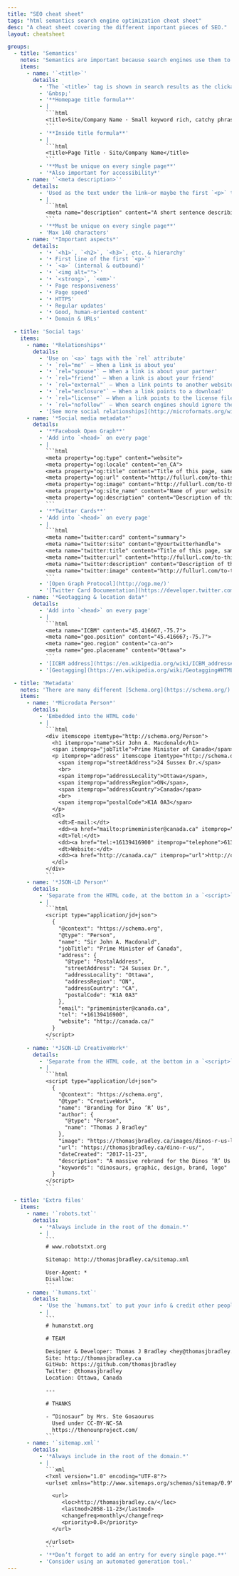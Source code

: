 ```yaml
---
title: "SEO cheat sheet"
tags: "html semantics search engine optimization cheat sheet"
desc: "A cheat sheet covering the different important pieces of SEO."
layout: cheatsheet

groups:
  - title: 'Semantics'
    notes: 'Semantics are important because search engines use them to determine content relevance'
    items:
      - name: '`<title>`'
        details:
          - 'The `<title>` tag is shown in search results as the clickable link'
          - '&nbsp;'
          - '**Homepage title formula**'
          - |
            ```html
            <title>Site/Company Name · Small keyword rich, catchy phrase · City, Country</title>
            ```
          - '**Inside title formula**'
          - |
            ```html
            <title>Page Title · Site/Company Name</title>
            ```
          - '**Must be unique on every single page**'
          - '*Also important for accessibility*'
      - name: '`<meta description>`'
        details:
          - 'Used as the text under the link—or maybe the first `<p>` tag'
          - |
            ```html
            <meta name="description" content="A short sentence describing the purpose and content of this individual page.">
            ```
          - '**Must be unique on every single page**'
          - 'Max 140 characters'
      - name: '*Important aspects*'
        details:
          - '• `<h1>`, `<h2>`, `<h3>`, etc. & hierarchy'
          - '• First line of the first `<p>`'
          - '• `<a>` (internal & outbound)'
          - '• `<img alt="">`'
          - '• `<strong>`, `<em>`'
          - '• Page responsiveness'
          - '• Page speed'
          - '• HTTPS'
          - '• Regular updates'
          - '• Good, human-oriented content'
          - '• Domain & URLs'

  - title: 'Social tags'
    items:
      - name: '*Relationships*'
        details:
          - 'Use on `<a>` tags with the `rel` attribute'
          - '• `rel="me"` — When a link is about you'
          - '• `rel="spouse"` — When a link is about your partner'
          - '• `rel="friend"` — When a link is about your friend'
          - '• `rel="external"` — When a link points to another website'
          - '• `rel="enclosure"` — When a link points to a download'
          - '• `rel="license"` — When a link points to the license file'
          - '• `rel="nofollow"` — When search engines should ignore the link for rankings'
          - '[See more social relationships](http://microformats.org/wiki/existing-rel-values)'
      - name: '*Social media metadata*'
        details:
          - '**Facebook Open Graph**'
          - 'Add into `<head>` on every page'
          - |
            ```html
            <meta property="og:type" content="website">
            <meta property="og:locale" content="en_CA">
            <meta property="og:title" content="Title of this page, same as title tag">
            <meta property="og:url" content="http://fullurl.com/to-this/page/">
            <meta property="og:image" content="http://fullurl.com/to-this/image.jpg">
            <meta property="og:site_name" content="Name of your website">
            <meta property="og:description" content="Description of this page, same as meta description">
            ```
          - '**Twitter Cards**'
          - 'Add into `<head>` on every page'
          - |
            ```html
            <meta name="twitter:card" content="summary">
            <meta name="twitter:site" content="@yourtwitterhandle">
            <meta name="twitter:title" content="Title of this page, same as title tag">
            <meta name="twitter:url" content="http://fullurl.com/to-this/page/">
            <meta name="twitter:description" content="Description of this page, same as meta description">
            <meta name="twitter:image" content="http://fullurl.com/to-this/image.jpg">
            ```
          - '[Open Graph Protocol](http://ogp.me/)'
          - '[Twitter Card Documentation](https://developer.twitter.com/en/docs/tweets/optimize-with-cards/overview/summary)'
      - name: '*Geotagging & location data*'
        details:
          - 'Add into `<head>` on every page'
          - |
            ```html
            <meta name="ICBM" content="45.416667,-75.7">
            <meta name="geo.position" content="45.416667;-75.7">
            <meta name="geo.region" content="ca-on">
            <meta name="geo.placename" content="Ottawa">
            ```
          - '[ICBM address](https://en.wikipedia.org/wiki/ICBM_address#Modern_use)'
          - '[Geotagging](https://en.wikipedia.org/wiki/Geotagging#HTML_pages)'

  - title: 'Metadata'
    notes: 'There are many different [Schema.org](https://schema.org/) formats: use Microdata to embed with HTML & JSON-LD for separate details'
    items:
      - name: '*Microdata Person*'
        details:
          - 'Embedded into the HTML code'
          - |
            ```html
            <div itemscope itemtype="http://schema.org/Person">
              <h1 itemprop="name">Sir John A. Macdonald</h1>
              <span itemprop="jobTitle">Prime Minister of Canada</span>
              <p itemprop="address" itemscope itemtype="http://schema.org/PostalAddress">
                <span itemprop="streetAddress">24 Sussex Dr.</span>
                <br>
                <span itemprop="addressLocality">Ottawa</span>,
                <span itemprop="addressRegion">ON</span>,
                <span itemprop="addressCountry">Canada</span>
                <br>
                <span itemprop="postalCode">K1A 0A3</span>
              </p>
              <dl>
                <dt>E-mail:</dt>
                <dd><a href="mailto:primeminister@canada.ca" itemprop="email">primeminister@canada.ca</a></dd>
                <dt>Tel:</dt>
                <dd><a href="tel:+16139416900" itemprop="telephone">613-941-6900</a></dd>
                <dt>Website:</dt>
                <dd><a href="http://canada.ca/" itemprop="url">http://canada.ca/</a></dd>
              </dl>
            </div>
            ```
      - name: '*JSON-LD Person*'
        details:
          - 'Separate from the HTML code, at the bottom in a `<script>` tag'
          - |
            ```html
            <script type="application/jd+json">
              {
                "@context": "https://schema.org",
                "@type": "Person",
                "name": "Sir John A. Macdonald",
                "jobTitle": "Prime Minister of Canada",
                "address": {
                  "@type": "PostalAddress",
                  "streetAddress": "24 Sussex Dr.",
                  "addressLocality": "Ottawa",
                  "addressRegion": "ON",
                  "addressCountry": "CA",
                  "postalCode": "K1A 0A3"
                },
                "email": "primeminister@canada.ca",
                "tel": "+16139416900",
                "website": "http://canada.ca/"
              }
            </script>
            ```
      - name: '*JSON-LD CreativeWork*'
        details:
          - 'Separate from the HTML code, at the bottom in a `<script>` tag'
          - |
            ```html
            <script type="application/ld+json">
              {
                "@context": "https://schema.org",
                "@type": "CreativeWork",
                "name": "Branding for Dino ’R’ Us",
                "author": {
                  "@type": "Person",
                  "name": "Thomas J Bradley"
                },
                "image": "https://thomasjbradley.ca/images/dinos-r-us-logo.jpg",
                "url": "https://thomasjbradley.ca/dino-r-us/",
                "dateCreated": "2017-11-23",
                "description": "A massive rebrand for the Dinos ’R’ Us company.",
                "keywords": "dinosaurs, graphic, design, brand, logo"
              }
            </script>
            ```

  - title: 'Extra files'
    items:
      - name: '`robots.txt`'
        details:
          - '*Always include in the root of the domain.*'
          - |
            ```
            # www.robotstxt.org

            Sitemap: http://thomasjbradley.ca/sitemap.xml

            User-Agent: *
            Disallow:
            ```
      - name: '`humans.txt`'
        details:
          - 'Use the `humans.txt` to put your info & credit other people who’s work you’ve used.'
          - |
            ```
            # humanstxt.org

            # TEAM

            Designer & Developer: Thomas J Bradley <hey@thomasjbradley.ca>
            Site: http://thomasjbradley.ca
            GitHub: https://github.com/thomasjbradley
            Twitter: @thomasjbradley
            Location: Ottawa, Canada

            ---

            # THANKS

            - “Dinosaur“ by Mrs. Ste Gosaourus
              Used under CC-BY-NC-SA
              https://thenounproject.com/
            ```
      - name: '`sitemap.xml`'
        details:
          - '*Always include in the root of the domain.*'
          - |
            ```xml
            <?xml version="1.0" encoding="UTF-8"?>
            <urlset xmlns="http://www.sitemaps.org/schemas/sitemap/0.9">

              <url>
                 <loc>http://thomasjbradley.ca/</loc>
                 <lastmod>2058-11-23</lastmod>
                 <changefreq>monthly</changefreq>
                 <priority>0.8</priority>
              </url>

            </urlset>
            ```
          - '**Don’t forget to add an entry for every single page.**'
          - 'Consider using an automated generation tool.'
---
```


